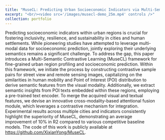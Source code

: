 ```yaml
---
title: "MuseCL: Predicting Urban Socioeconomic Indicators via Multi-Semantic Contrastive Learning"
excerpt: "<br/><video src='/images/musecl-demo_25m.mp4' controls />"
collection: portfolio
---
```


Predicting socioeconomic indicators within urban regions is crucial for fostering inclusivity, resilience, and sustainability in cities and human settlements. While pioneering studies have attempted to leverage multi-modal data for socioeconomic prediction, jointly exploring their underlying semantics remains a significant challenge.
To address the gap, this paper introduces a Multi-Semantic Contrastive Learning (MuseCL) framework for fine-grained urban region profiling and socioeconomic prediction. Within this framework, we initiate the process by constructing contrastive sample pairs for street view and remote sensing images, capitalizing on the similarities in human mobility and Point of Interest (POI) distribution to derive semantic features from the visual modality. Additionally, we extract semantic insights from POI texts embedded within these regions, employing a pre-trained text encoder. To merge the acquired visual and textual features, we devise an innovative cross-modality-based attentional fusion module, which leverages a contrastive mechanism for integration. Experimental results across multiple cities and indicators consistently highlight the superiority of MuseCL, demonstrating an average improvement of 10% in R2 compared to various competitive baseline models. The code of this work is publicly available at https://github.com/XixianYong/MuseCL.
